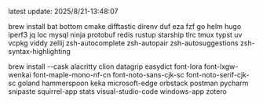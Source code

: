latest update: 2025/8/21-13:48:07
  
brew install 
bat
bottom
cmake
difftastic
direnv
duf
eza
fzf
go
helm
hugo
iperf3
jq
loc
mysql
ninja
protobuf
redis
rustup
starship
tlrc
tmux
typst
uv
vcpkg
viddy
zellij
zsh-autocomplete
zsh-autopair
zsh-autosuggestions
zsh-syntax-highlighting
  
brew install --cask
alacritty
clion
datagrip
easydict
font-lora
font-lxgw-wenkai
font-maple-mono-nf-cn
font-noto-sans-cjk-sc
font-noto-serif-cjk-sc
goland
hammerspoon
keka
microsoft-edge
orbstack
postman
pycharm
snipaste
squirrel-app
stats
visual-studio-code
windows-app
zotero
